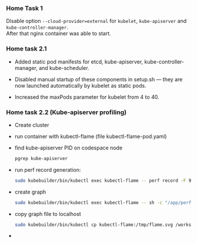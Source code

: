 ### Home Task 1

Disable option `--cloud-provider=external` for `kubelet`, `kube-apiserver` and `kube-controller-manager`.  
After that nginx container was able to start.

### Home task 2.1

- Added static pod manifests for etcd, kube-apiserver, kube-controller-manager, and kube-scheduler.

- Disabled manual startup of these components in setup.sh — they are now launched automatically by kubelet as static pods.

- Increased the maxPods parameter for kubelet from 4 to 40.

### Home task 2.2 (Kube-apiserver profiling)

- Create cluster
- run container with kubectl-flame (file kubectl-flame-pod.yaml)
- find kube-apiserver PID on codespace node 

  ```bash
  pgrep kube-apiserver

  ```
- run perf record generation:

  ```bash
  sudo kubebuilder/bin/kubectl exec kubectl-flame -- perf record -F 99 -g -p 9041 -o /tmp/out -- sleep 30
  ```
- create graph

  ```bash
  sudo kubebuilder/bin/kubectl exec kubectl-flame -- sh -c "/app/perf script -i /tmp/out | /app/FlameGraph/stackcollapse-perf.pl | /app/FlameGraph/flamegraph.pl > /tmp/flame.svg"
  ```
- copy graph file to localhost

  ```bash
  sudo kubebuilder/bin/kubectl cp kubectl-flame:/tmp/flame.svg /workspaces/mastering-k8s/kube-apiserver-flame.svg
  ```

- 
